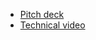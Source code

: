 * [Pitch deck](https://youtu.be/aQbfqa-KjGQ)
* [Technical video](https://www.youtube.com/watch?v=K7wvMjKj7GM)
